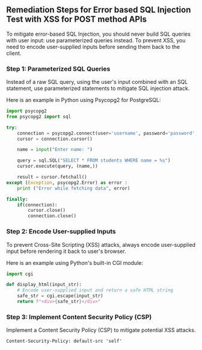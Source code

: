 

## Remediation Steps for Error based SQL Injection Test with XSS for POST method APIs

To mitigate error-based SQL Injection, you should never build SQL queries with user input: use parameterized queries instead. To prevent XSS, you need to encode user-supplied inputs before sending them back to the client.

### Step 1: Parameterized SQL Queries
Instead of a raw SQL query, using the user's input combined with an SQL statement, use parameterized statements to mitigate SQL injection attack.

Here is an example in Python using Psycopg2 for PostgreSQL:

```python
import psycopg2
from psycopg2 import sql

try:
    connection = psycopg2.connect(user='username', password='password', host='127.0.0.1', port='5432', database='mydb')
    cursor = connection.cursor()

    name = input("Enter name: ")

    query = sql.SQL("SELECT * FROM students WHERE name = %s")
    cursor.execute(query, (name,))

    result = cursor.fetchall()
except (Exception, psycopg2.Error) as error :
    print ("Error while fetching data", error)

finally:
    if(connection):
        cursor.close()
        connection.close()
```

### Step 2: Encode User-supplied Inputs
To prevent Cross-Site Scripting (XSS) attacks, always encode user-supplied input before rendering it back to user's browser.

Here is an example using Python's built-in CGI module:

```python
import cgi

def display_html(input_str):
    # Encode user-supplied input and return a safe HTML string
    safe_str = cgi.escape(input_str)
    return f"<div>{safe_str}</div>"
```

### Step 3: Implement Content Security Policy (CSP)
Implement a Content Security Policy (CSP) to mitigate potential XSS attacks. 

```http
Content-Security-Policy: default-src 'self'
```